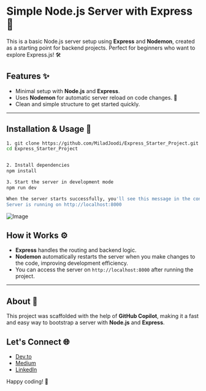 
# Simple Node.js Server with Express 🚀

This is a basic Node.js server setup using **Express** and **Nodemon**, created as a starting point for backend projects. Perfect for beginners who want to explore Express.js! 🛠️

## Features ✨

- Minimal setup with **Node.js** and **Express**.
- Uses **Nodemon** for automatic server reload on code changes. 🔄
- Clean and simple structure to get started quickly.

---

## Installation & Usage 📝

```bash
1. git clone https://github.com/MiladJoodi/Express_Starter_Project.git
cd Express_Starter_Project


2. Install dependencies
npm install

3. Start the server in development mode
npm run dev

When the server starts successfully, you'll see this message in the console:
Server is running on http://localhost:8000
```
![Image](https://s32.picofile.com/file/8481043392/087.png)

## How it Works ⚙️

- **Express** handles the routing and backend logic.  
- **Nodemon** automatically restarts the server when you make changes to the code, improving development efficiency.  
- You can access the server on `http://localhost:8000` after running the project.

---

## About 🤖

This project was scaffolded with the help of **GitHub Copilot**, making it a fast and easy way to bootstrap a server with **Node.js** and **Express**.  


## Let's Connect 🌐

- [Dev.to](https://dev.to/Joodi)
- [Medium](https://medium.com/@Joodi)  
- [LinkedIn](https://www.linkedin.com/in/MiladJoodi)  

Happy coding! 🎉

